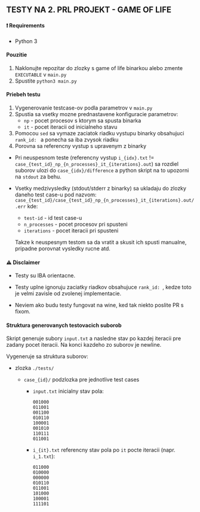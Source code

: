 ## TESTY NA 2. PRL PROJEKT - GAME OF LIFE

#### ❗ Requirements
* Python 3

#### Pouzitie
1. Naklonujte repozitar do zlozky s game of life binarkou alebo zmente `EXECUTABLE` v `main.py`
2. Spustite `python3 main.py`

#### Priebeh testu
1. Vygenerovanie testcase-ov podla parametrov v `main.py`
2. Spustia sa vsetky mozne prednastavene konfiguracie parametrov:
   - `np` - pocet procesov s ktorym sa spusta binarka
   - `it` - pocet iteracii od inicialneho stavu
3. Pomocou `sed` sa vymaze zaciatok riadku vystupu binarky obsahujuci `rank_id: ` a ponecha sa iba zvysok riadku
4. Porovna sa referencny vystup s upravenym z binarky

- Pri neuspesnom teste (referencny vystup `i_{idx}.txt` != `case_{test_id}_np_{n_processes}_it_{iterations}.out`) sa rozdiel suborov ulozi do `case_{idx}/difference` a python skript na to upozorni na `stdout` za behu.


- Vsetky medzivysledky (stdout/stderr z binarky) sa ukladaju do zlozky daneho test case-u pod nazvom: `case_{test_id}/case_{test_id}_np_{n_processes}_it_{iterations}.out/.err` kde:
    - `test-id`     - id test case-u
    - `n_processes` - pocet procesov pri spusteni
    - `iterations`  - pocet iteracii pri spusteni

  Takze k neuspesnym testom sa da vratit a skusit ich spusti manualne, pripadne porovnat vysledky rucne atd.

#### ⚠️ Disclaimer
* Testy su IBA orientacne.

* Testy uplne ignoruju zaciatky riadkov obsahujuce `rank_id: `, kedze toto je velmi zavisle od zvolenej implementacie.

* Neviem ako budu testy fungovat na wine, ked tak niekto poslite PR s fixom.

#### Struktura generovanych testovacich suborob
Skript generuje subory `input.txt` a nasledne stav po kazdej iteracii pre zadany pocet iteracii. Na konci kazdeho zo suborov je newline.

Vygeneruje sa struktura suborov:

* zlozka `./tests/`

  * `case_{id}/` podzlozka pre jednotlive test cases

    * `input.txt` inicialny stav pola:
        ```
        001000
        011001
        001100
        010110
        100001
        001010
        110111
        011001
        ```
    *  `i_{it}.txt` referencny stav pola po `it` pocte iteracii (napr. `i_1.txt`):
        ```
        011000
        010000
        000000
        010110
        011001
        101000
        100001
        111101
        ```
